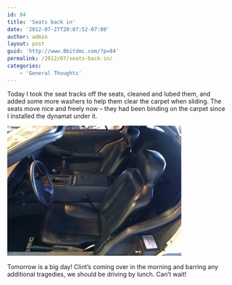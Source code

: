 ```yaml
---
id: 84
title: 'Seats back in'
date: '2012-07-27T20:07:52-07:00'
author: admin
layout: post
guid: 'http://www.8bitdmc.com/?p=84'
permalink: /2012/07/seats-back-in/
categories:
    - 'General Thoughts'
---
```


Today I took the seat tracks off the seats, cleaned and lubed them, and added some more washers to help them clear the carpet when sliding. The seats move nice and freely now – they had been binding on the carpet since I installed the dynamat under it.

[![20120727-200657.jpg](/assets/images/2012/07/20120727-200657.jpg)](/8bitdmc/assets/images/2012/07/20120727-200657.jpg)

Tomorrow is a big day! Clint’s coming over in the morning and barring any additional tragedies, we should be driving by lunch. Can’t wait!
